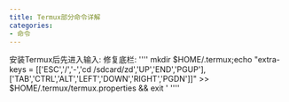 ```yaml
---
title: Termux部分命令详解
categories:
- 命令
---
```


安装Termux后先进入输入:
修复底栏:
''''
mkdir $HOME/.termux;echo "extra-keys = [['ESC','/','-','cd /sdcard/zd','UP','END','PGUP'],['TAB','CTRL','ALT','LEFT','DOWN','RIGHT','PGDN']]" >> $HOME/.termux/termux.properties && exit '
''''
